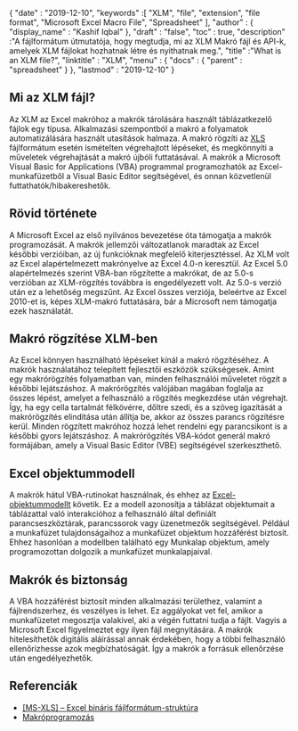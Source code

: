 {
  "date" : "2019-12-10",
  "keywords" :[ "XLM", "file", "extension", "file format", "Microsoft Excel Macro File", "Spreadsheet" ],
  "author" : {
    "display_name" : "Kashif Iqbal"
},
  "draft" : "false",
  "toc" : true,
  "description" :"A fájlformátum útmutatója, hogy megtudja, mi az XLM Makró fájl és API-k, amelyek XLM fájlokat hozhatnak létre és nyithatnak meg.",
  "title" :"What is an XLM file?",
  "linktitle" : "XLM",
  "menu" : {
    "docs" : {
      "parent" : "spreadsheet"
}
},
  "lastmod" : "2019-12-10"
}

## Mi az XLM fájl?

Az XLM az Excel makróhoz a makrók tárolására használt táblázatkezelő fájlok egy típusa. Alkalmazási szempontból a makró a folyamatok automatizálására használt utasítások halmaza. A makró rögzíti az [XLS](/hu/spreadsheet/xls/) fájlformátum esetén ismételten végrehajtott lépéseket, és megkönnyíti a műveletek végrehajtását a makró újbóli futtatásával. A makrók a Microsoft Visual Basic for Applications (VBA) programmal programozhatók az Excel-munkafüzetből a Visual Basic Editor segítségével, és onnan közvetlenül futtathatók/hibakereshetők.

## Rövid története ##

A Microsoft Excel az első nyilvános bevezetése óta támogatja a makrók programozását. A makrók jellemzői változatlanok maradtak az Excel későbbi verzióiban, az új funkcióknak megfelelő kiterjesztéssel. Az XLM volt az Excel alapértelmezett makrónyelve az Excel 4.0-n keresztül. Az Excel 5.0 alapértelmezés szerint VBA-ban rögzítette a makrókat, de az 5.0-s verzióban az XLM-rögzítés továbbra is engedélyezett volt. Az 5.0-s verzió után ez a lehetőség megszűnt. Az Excel összes verziója, beleértve az Excel 2010-et is, képes XLM-makró futtatására, bár a Microsoft nem támogatja ezek használatát.

## Makró rögzítése XLM-ben ##

Az Excel könnyen használható lépéseket kínál a makró rögzítéséhez. A makrók használatához telepített fejlesztői eszközök szükségesek. Amint egy makrórögzítés folyamatban van, minden felhasználói műveletet rögzít a későbbi lejátszáshoz. A makrórögzítés valójában magában foglalja az összes lépést, amelyet a felhasználó a rögzítés megkezdése után végrehajt. Így, ha egy cella tartalmát félkövérre, dőltre szedi, és a szöveg igazítását a makrórögzítés elindítása után állítja be, akkor az összes parancs rögzítésre kerül. Minden rögzített makróhoz hozzá lehet rendelni egy parancsikont is a későbbi gyors lejátszáshoz. A makrórögzítés VBA-kódot generál makró formájában, amely a Visual Basic Editor (VBE) segítségével szerkeszthető.

## Excel objektummodell ##

A makrók hátul VBA-rutinokat használnak, és ehhez az [Excel-objektummodellt](https://learn.microsoft.com/en-us/office/vba/api/overview/excel/object-model) követik. Ez a modell azonosítja a táblázat objektumait a táblázattal való interakcióhoz a felhasználó által definiált parancseszköztárak, parancssorok vagy üzenetmezők segítségével. Például a munkafüzet tulajdonságaihoz a munkafüzet objektum hozzáférést biztosít. Ehhez hasonlóan a modellben található egy Munkalap objektum, amely programozottan dolgozik a munkafüzet munkalapjaival.

## Makrók és biztonság ##

A VBA hozzáférést biztosít minden alkalmazási területhez, valamint a fájlrendszerhez, és veszélyes is lehet. Ez aggályokat vet fel, amikor a munkafüzetet megosztja valakivel, aki a végén futtatni tudja a fájlt. Vagyis a Microsoft Excel figyelmeztet egy ilyen fájl megnyitására. A makrók hitelesíthetők digitális aláírással annak érdekében, hogy a többi felhasználó ellenőrizhesse azok megbízhatóságát. Így a makrók a forrásuk ellenőrzése után engedélyezhetők.

## Referenciák ##

* [[MS-XLS] – Excel bináris fájlformátum-struktúra](https://msdn.microsoft.com/en-us/library/cc313154(v#office.12).aspx)
* [Makróprogramozás](https://en.wikipedia.org/wiki/Microsoft_Excel#Macro_programming)

